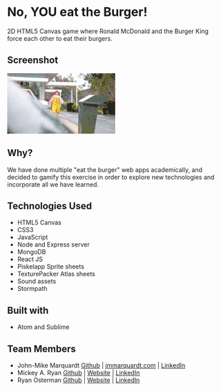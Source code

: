 # No, YOU eat the Burger!
2D HTML5 Canvas game where Ronald McDonald and the Burger King force each other to eat their burgers.

## Screenshot
![ScreenShot](./public/assets/img/giphy-tumblr.gif)

## Why?
We have done multiple "eat the burger" web apps academically, and decided to gamify this exercise in order to explore new technologies and incorporate all we have learned.

## Technologies Used
* HTML5 Canvas
* CSS3
* JavaScript
* Node and Express server
* MongoDB
* React JS
* Piskelapp Sprite sheets
* TexturePacker Atlas sheets
* Sound assets
* Stormpath

## Built with
* Atom and Sublime

## Team Members
* John-Mike Marquardt [Github](https://github.com/codemarq) | [jmmarquardt.com](https://www.jmmarquardt.com)  |  [LinkedIn]()
* Mickey A. Ryan  [Github](https://github.com/MARyan87)  |  [Website](https://michael-ryan-portfolio.herokuapp.com/assignment2/index.html)  |  [LinkedIn](https://www.linkedin.com/in/mickey-ryan-597915a0)
* Ryan Osterman  [Github](https://github.com/ryanosterman10)  |  [Website]()  |  [LinkedIn](https://www.linkedin.com/in/ryanosterman10)

